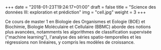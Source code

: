 +++
date = "2018-01-23T19:24:17+01:00"
draft = false
title = "Science des données III: exploration et prédiction"
img = "cell.jpg"
weight = 3
+++

Ce cours de master 1 en Biologie des Organismes et Eologie (BOE) et Biochimie, Biologie Moléculaire et Cellulaire (BBMC) aborde des notions plus avancées, notamments les algorithmes de classification supervisée ("machine learning"), l'analyse des séries spatio-temporelles et les régressions non linéaires, y compris les modèles de croissance.
